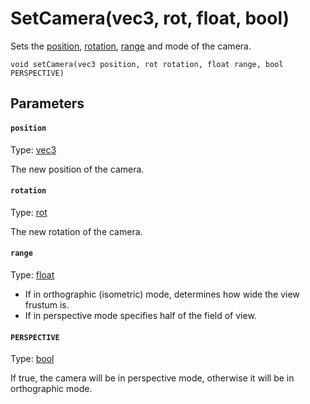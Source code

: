 

# SetCamera(vec3, rot, float, bool)

Sets the [position](#position), [rotation](#rotation), [range](#range) and mode of the camera.

```
void setCamera(vec3 position, rot rotation, float range, bool PERSPECTIVE)
```

## Parameters

#### `position`
Type: [vec3](/MdDocs/Types/Vec3.md)

The new position of the camera.

#### `rotation`
Type: [rot](/MdDocs/Types/Rot.md)

The new rotation of the camera.

#### `range`
Type: [float](/MdDocs/Types/Float.md)

- If in orthographic (isometric) mode, determines how wide the view frustum is.
 - If in perspective mode specifies half of the field of view.

#### `PERSPECTIVE`
Type: [bool](/MdDocs/Types/Bool.md)

If true, the camera will be in perspective mode, otherwise it will be in orthographic mode.


